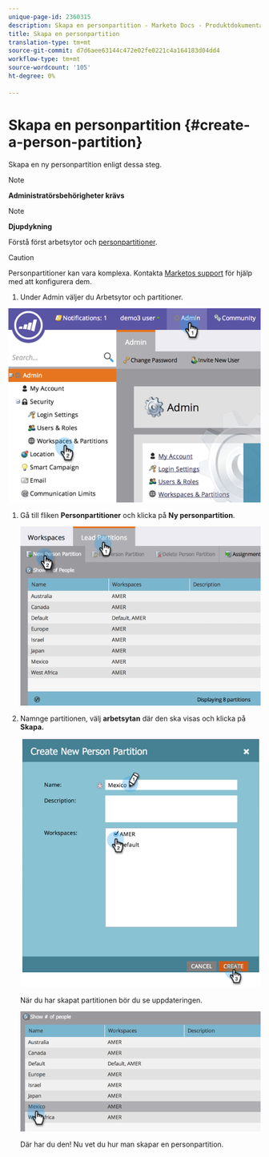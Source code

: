 ```yaml
---
unique-page-id: 2360315
description: Skapa en personpartition - Marketo Docs - Produktdokumentation
title: Skapa en personpartition
translation-type: tm+mt
source-git-commit: d7d6aee63144c472e02fe0221c4a164183d04dd4
workflow-type: tm+mt
source-wordcount: '105'
ht-degree: 0%

---
```



# Skapa en personpartition {#create-a-person-partition}

Skapa en ny personpartition enligt dessa steg.

>[!NOTE]
>
>**Administratörsbehörigheter krävs**

>[!NOTE]
>
>**Djupdykning**
>
>Förstå först arbetsytor och [personpartitioner](understanding-workspaces-and-person-partitions.md).

>[!CAUTION]
>
>Personpartitioner kan vara komplexa. Kontakta [Marketos support](http://support.marketo.com/) för hjälp med att konfigurera dem.

1. Under Admin väljer du Arbetsytor och partitioner.

![](assets/image2014-9-17-11-3a32-3a12.png)

1. Gå till fliken **Personpartitioner** och klicka på **Ny personpartition**.

   ![](assets/two-2.png)

1. Namnge partitionen, välj **arbetsytan** där den ska visas och klicka på&#x200B;**Skapa.**

   ![](assets/three-2.png)

   När du har skapat partitionen bör du se uppdateringen.

   ![](assets/four-2.png)

   Där har du den! Nu vet du hur man skapar en personpartition.

